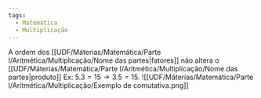 ```yaml
---
tags:
  - Matemática
  - Multiplicação
---
```

A ordem dos [[UDF/Máterias/Matemática/Parte I/Aritmética/Multiplicação/Nome das partes|fatores]] não altera o [[UDF/Máterias/Matemática/Parte I/Aritmética/Multiplicação/Nome das partes|produto]]
Ex: $5.3=15 \rightarrow 3.5=15$.
![[UDF/Máterias/Matemática/Parte I/Aritmética/Multiplicação/Exemplo de comutativa.png]]